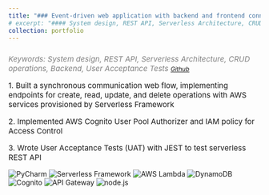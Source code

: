```yaml
---
title: "### Event-driven web application with backend and frontend connectivity"
# excerpt: "#### System design, REST API, Serverless Architecture, CRUD operations, Backend, User Acceptance Tests<br/>"
collection: portfolio
---
```


<p style="font-size:15px; color:gray; font-style: italic; margin-top: 25px;">Keywords: System design, REST API, Serverless Architecture, CRUD operations, Backend, User Acceptance Tests
<a style="font-size:12px;" href="https://github.com/SayliMN/sls-rest-api" target="_blank">Github</a>
</p>


<p style="font-size:15px">
    1. Built a synchronous communication web flow, implementing endpoints for create, read, update, and delete operations with AWS services provisioned by Serverless Framework
</p>
<p style="font-size:15px">
    2. Implemented AWS Cognito User Pool Authorizer and IAM policy for Access Control
</p>
<p style="font-size:15px">
    3. Wrote User Acceptance Tests (UAT) with JEST to test serverless REST API
</p>


<p style="margin-top:10px">
    <img src="https://img.shields.io/badge/PyCharm-olive" alt="PyCharm">
    <img src="https://img.shields.io/badge/Serverless%20Framework-chocolate" alt="Serverless Framework">
    <img src="https://img.shields.io/badge/AWS%20Lambda-blue" alt="AWS Lambda">
    <img src="https://img.shields.io/badge/DynamoDB-navy" alt="DynamoDB">
    <img src="https://img.shields.io/badge/Cognito-orchid" alt="Cognito">
    <img src="https://img.shields.io/badge/API%20Gateway-purple" alt="API Gateway">
    <img src="https://img.shields.io/badge/node.js-cornflowerblue" alt="node.js">
</p>